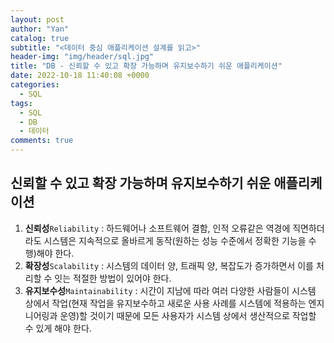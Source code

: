 ```yaml
---
layout: post
author: "Yan"
catalog: true
subtitle: "<데이터 중심 애플리케이션 설계를 읽고>"
header-img: "img/header/sql.jpg"
title: "DB - 신뢰할 수 있고 확장 가능하며 유지보수하기 쉬운 애플리케이션"
date: 2022-10-18 11:40:08 +0000
categories:
  - SQL
tags:
  - SQL
  - DB
  - 데이터
comments: true
---
```


## 신뢰할 수 있고 확장 가능하며 유지보수하기 쉬운 애플리케이션

1. **신뢰성**`Reliability` : 하드웨어나 소프트웨어 결함, 인적 오류같은 역경에 직면하더라도 시스템은 지속적으로 올바르게 동작(원하는 성능 수준에서 정확한 기능을 수행)해야 한다.
2. **확장성**`Scalability` : 시스템의 데이터 양, 트래픽 양, 복잡도가 증가하면서 이를 처리할 수 잇는 적절한 방법이 있어야 한다.
3. **유지보수성**`Maintainability` : 시간이 지남에 따라 여러 다양한 사람들이 시스템 상에서 작업(현재 작업을 유지보수하고 새로운 사용 사례를 시스템에 적용하는 엔지니어링과 운영)할 것이기 때문에 모든 사용자가 시스템 상에서 생산적으로 작업할 수 있게 해야 한다. 